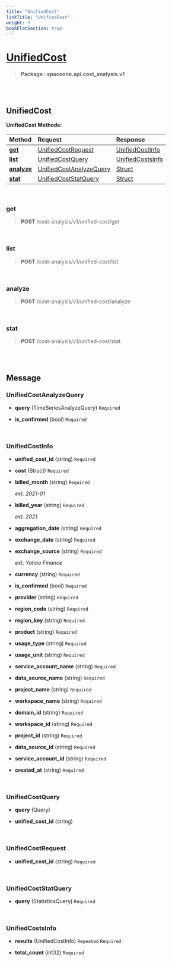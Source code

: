 ```yaml
---
title: "UnifiedCost"
linkTitle: "UnifiedCost"
weight: 3
bookFlatSection: true
---
```

# [UnifiedCost](#UnifiedCost)



>  **Package : spaceone.api.cost_analysis.v1**

<br>
<br>

## UnifiedCost





**UnifiedCost Methods:**


| Method | Request | Response |
| :----- | :-------- | :-------- |
| [**get**](./UnifiedCost#get) | [UnifiedCostRequest](UnifiedCost#unifiedcostrequest) | [UnifiedCostInfo](UnifiedCost#unifiedcostinfo) |
| [**list**](./UnifiedCost#list) | [UnifiedCostQuery](UnifiedCost#unifiedcostquery) | [UnifiedCostsInfo](UnifiedCost#unifiedcostsinfo) |
| [**analyze**](./UnifiedCost#analyze) | [UnifiedCostAnalyzeQuery](UnifiedCost#unifiedcostanalyzequery) | [Struct](UnifiedCost#struct) |
| [**stat**](./UnifiedCost#stat) | [UnifiedCostStatQuery](UnifiedCost#unifiedcoststatquery) | [Struct](UnifiedCost#struct) |



    
<br>

### get





> **POST** /cost-analysis/v1/unified-cost/get
>






    
<br>

### list





> **POST** /cost-analysis/v1/unified-cost/list
>






    
<br>

### analyze





> **POST** /cost-analysis/v1/unified-cost/analyze
>






    
<br>

### stat





> **POST** /cost-analysis/v1/unified-cost/stat
>






    


<br>
<br>

## Message



### UnifiedCostAnalyzeQuery
* **query** (TimeSeriesAnalyzeQuery)   `Required` 

    
* **is_confirmed** (bool)   `Required` 

    <br>

### UnifiedCostInfo
* **unified_cost_id** (string)   `Required` 

    
* **cost** (Struct)   `Required` 

    
* **billed_month** (string)   `Required` 

  *ex). 2021-01*

    
* **billed_year** (string)   `Required` 

  *ex). 2021*

    
* **aggregation_date** (string)   `Required` 

    
* **exchange_date** (string)   `Required` 

    
* **exchange_source** (string)   `Required` 

  *ex). Yahoo Finance*

    
* **currency** (string)   `Required` 

    
* **is_confirmed** (bool)   `Required` 

    
* **provider** (string)   `Required` 

    
* **region_code** (string)   `Required` 

    
* **region_key** (string)   `Required` 

    
* **product** (string)   `Required` 

    
* **usage_type** (string)   `Required` 

    
* **usage_unit** (string)   `Required` 

    
* **service_account_name** (string)   `Required` 

    
* **data_source_name** (string)   `Required` 

    
* **project_name** (string)   `Required` 

    
* **workspace_name** (string)   `Required` 

    
* **domain_id** (string)   `Required` 

    
* **workspace_id** (string)   `Required` 

    
* **project_id** (string)   `Required` 

    
* **data_source_id** (string)   `Required` 

    
* **service_account_id** (string)   `Required` 

    
* **created_at** (string)   `Required` 

    <br>

### UnifiedCostQuery
* **query** (Query)  

    
* **unified_cost_id** (string)  

    <br>

### UnifiedCostRequest
* **unified_cost_id** (string)   `Required` 

    <br>

### UnifiedCostStatQuery
* **query** (StatisticsQuery)   `Required` 

    <br>

### UnifiedCostsInfo
* **results** (UnifiedCostInfo)  `Repeated`    `Required` 

    
* **total_count** (int32)   `Required` 

    <br>

